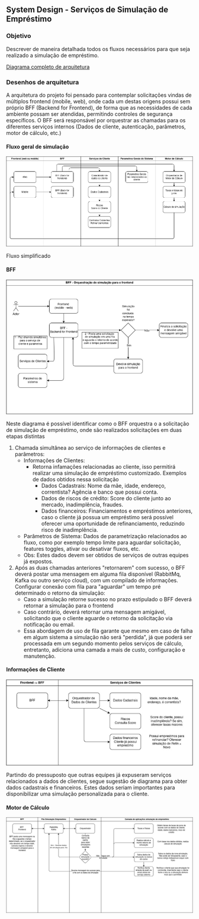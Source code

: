 ## System Design - Serviços de Simulação de Empréstimo

### Objetivo

Descrever de maneira detalhada todos os fluxos necessários para que seja realizado a simulação de empréstimo.

[Diagrama completo de arquitetura](./diagrama_geral.drawio)

### Desenhos de arquitetura

A arquitetura do projeto foi pensado para contemplar solicitações vindas de múltiplos frontend (mobile, web), onde cada um destas origens possui sem próprio BFF (Backend for Frontend), de forma que as necessidades de cada ambiente possam ser atendidas, permitindo controles de segurança específicos. O BFF será responsável por orquestrar as chamadas para os diferentes serviços internos (Dados de cliente, autenticação, parâmetros, motor de cálculo, etc.)

#### Fluxo geral de simulação

![Desenho simplificado de arquitetura](./geral.jpg)

Fluxo simplificado

#### BFF

![Backend for Frontend](./bff.jpg)

Neste diagrama é possível identificar como o BFF orquestra o a solicitação de simulação de empréstimo, onde são realizados solicitações em duas etapas distintas

1. Chamada simultânea ao serviço de informações de clientes e parâmetros:
    - Informações de Clientes:
        - Retorna infamações relacionadas ao cliente, isso permitirá realizar uma simulação de empréstimo customizado. Exemplos de dados obtidos nessa solicitação
            - Dados Cadastrais: Nome da mãe, idade, endereço, correntista? Agência e banco que possui conta.
            - Dados de riscos de crédito: Score do cliente junto ao mercado, inadimplência, fraudes.
            - Dados financeiros: Financiamentos e empréstimos anteriores, caso o cliente já possua um empréstimo será possível oferecer uma oportunidade de refinanciamento, reduzindo risco de inadimplência.
    - Parâmetros de Sistema: Dados de parametrização relacionados ao fluxo, como por exemplo tempo limite para aguardar solicitação, features toggles, ativar ou desativar fluxos, etc.
    - Obs: Estes dados devem ser obtidos de serviços de outras equipes já expostos.
2. Após as duas chamadas anteriores "retornarem" com sucesso, o BFF deverá postar uma mensagem em alguma fila disponível (RabbitMq, Kafka ou outro serviço cloud), com um compilado de informações. Configurar conexão com fila para "aguardar" um tempo pré determinado o retorno da simulação:
    - Caso a simulação retorne sucesso no prazo estipulado o BFF deverá retornar a simulação para o frontend
    - Caso contrário, deverá retornar uma mensagem amigável, solicitando que o cliente aguarde o retorno da solicitação via notificação ou email.
    - Essa abordagem de uso de fila garante que mesmo em caso de falha em algum sistema a simulação não será "perdida", já que poderá ser processada em um segundo momento pelos serviços de cálculo, entretanto, adiciona uma camada a mais de custo, configuração e manutenção.

#### Informações de Cliente

![Backend for Frontend](./cliente.jpg)

Partindo do pressuposto que outras equipes já expuseram serviços relacionados a dados de clientes, segue sugestão de diagrama para obter dados cadastrais e financeiros. Estes dados seriam importantes para disponibilizar uma simulação personalizada para o cliente.

#### Motor de Cálculo

![Backend for Frontend](./motor_calculo.jpg)
